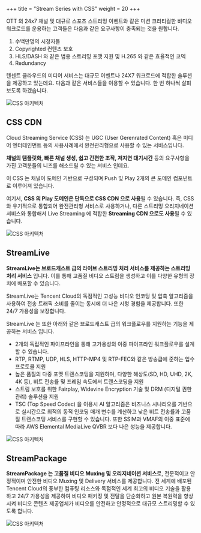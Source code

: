 +++
title = "Stream Series with CSS"
weight = 20
+++

OTT 의 24x7 채널 및 대규로 스포츠 스트리밍 이벤트와 같은 미션 크리티컬한 비디오 워크로드를 운용하는 고객들은 다음과 같은 요구사항이 충족되는 것을 원합니다.

1. 수백만명의 시청자들
2. Copyrighted 컨텐츠 보호
3. HLS/DASH 와 같은 범용 스트리밍 포맷 지원 및 H.265 와 같은 효율적인 코덱 
4. Redundancy 

텐센트 클라우드의 미디어 서비스는 대규모 이벤트나 24X7 워크로드에 적합한 솔루션을 제공하고 있는데요. 다음과 같은 서비스들을 이용할 수 있습니다. 한 번 하나씩 살펴보도록 하겠습니다.

![CSS 아키텍처](/images/stream-css/stream-workflow-en.png)

## CSS CDN

Cloud Streaming Service (CSS) 는 UGC (User Gerenrated Content) 혹은 미디어 엔터테인먼트 등의 사용사례에서 완전관리형으로 사용할 수 있는 서비스입니다.

**채널의 템플릿화, 빠른 채널 생성, 쉽고 간편한 조작, 저지연 대기시간** 등의 요구사항을 가진 고객분들의 니즈를 해소드릴 수 있는 서비스 인데요.

이 CSS 는 채널이 도메인 기반으로 구성되며 Push 및 Play 2개의 큰 도메인 컴포넌트로 이루어져 있습니다.

여기서, **CSS 의 Play 도메인은 단독으로 CSS CDN 으로 사용**될 수 있습니다. 즉, CSS 와 유기적으로 통합되어 완전관리형 서비스로 사용하거나, 다른 스트리밍 오리지네이션 서비스와 통합해서 Live Streaming 에 적합한 **Streaming CDN 으로도 사용**될 수 있습니다.


![CSS 아키텍처](/images/stream-css/css-as-a-live-cdn.png)

## StreamLive

**StreamLive는 브로드캐스트 급의 라이브 스트리밍 처리 서비스를 제공하는 스트리밍 처리 서비스** 입니다. 이를 통해 고품질 비디오 스트림을 생성하고 이를 다양한 유형의 장치에 배포할 수 있습니다.

StreamLive는 Tencent Cloud의 독점적인 고성능 비디오 인코딩 및 압축 알고리즘을 사용하여 전송 트래픽 소비를 줄이는 동시에 더 나은 시청 경험을 제공합니다. 또한 24/7 가용성을 보장합니다.

StreamLive 는 또한 아래와 같은 브로드캐스트 급의 워크플로우를 지원하는 기능을 제공하는 서비스 입니다.

- 2개의 독립적인 파이프라인을 통해 고가용성의 이중 파이프라인 워크플로우를 설계할 수 있습니다.
- RTP, RTMP, UDP, HLS, HTTP-MP4 및 RTP-FEC와 같은 방송급에 준하는 입수 프로토콜 지원
- 높은 품질의 다중 포맷 트랜스코딩을 지원하며, 다양한 해상도(SD, HD, UHD, 2K, 4K 등), 비트 전송률 및 프레임 속도에서 트랜스코딩을 지원
- 스트림 보호를 위한 Fairplay, Widevine Encryption 기술 및 DRM (디지털 권한관리) 솔루션을 지원
- TSC (Top Speed Codec) 을 이용시 AI 알고리즘은 비즈니스 시나리오를 기반으로 실시간으로 최적의 동적 인코딩 매개 변수를 계산하고 낮은 비트 전송률과 고품질 트랜스코딩 서비스를 구현할 수 있습니다. 또한 SSIM과 VMAF의 이중 표준에 따라 AWS Elemental MediaLive QVBR 보다 나은 성능을 제공합니다.

![CSS 아키텍처](/images/stream-css/stream-live-arch.png?width=40vw&classes=left)

## StreamPackage

**StreamPackage 는 고품질 비디오 Muxing 및 오리지네이션 서비스**로, 전문적이고 안정적이며 안전한 비디오 Muxing 및 Delivery 서비스를 제공합니다. 
전 세계에 배포된 Tencent Cloud의 풍부한 컴퓨팅 리소스와 독점적인 세계 최고의 비디오 기술을 활용하고 24/7 가용성을 제공하여 비디오 패키징 및 전달을 단순화하고 원본 복원력을 향상시켜 비디오 콘텐츠 제공업체가 비디오를 안전하고 안정적으로 대규모 스트리밍할 수 있도록 합니다. 


![CSS 아키텍처](/images/stream-css/stream-package-arch.png?width=40vw&classes=left)
